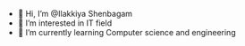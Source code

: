 - 👋 Hi, I’m @Ilakkiya Shenbagam
- 👀 I’m interested in IT field
- 🌱 I’m currently learning Computer science and engineering


<!---
yoanshree/yoanshree is a ✨ special ✨ repository because its `README.md` (this file) appears on your GitHub profile.
You can click the Preview link to take a look at your changes.
--->
